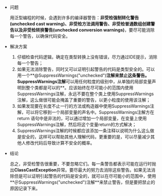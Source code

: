 - 问题

  用泛型编程的时候，会遇到许多的编译器警告：**非受检强制转化警告(unchecked cast warning)、非受检方法调用警告、非受检普通数组创建警告以及非受检转换警告(unchecked conversion warnings)**，要尽可能消除每一个警告，以确保代码安全。

- 解决方案

  1. 仔细检查代码逻辑，确定在类型转换上没有错误，尽力通过IDE提示，消除每一个警告；
  2. 如果无法消除警告，同时又可以证明引起警告的代码是类型安全的。可以用一个**@SuppressWarnings("unchecked")**注解来禁止这条警告。SuppressWarnings注解**可以用任何粒度的级别中，从单独的局部变量声明到整个类都是可以的**。应该始终在尽可能小的范围内使用SuppressWarnings注解，永远不要在整个类上使用SuppressWarnings注解，这么做很可能会掩盖了重要的警告，以更小粒度的使用该注解；
  3. 如果发现要在长度不止一行的方法或构造器中使用SuppressWarnings注解，可以将它移到一个局部变量的声名中。SuppressWarnings注解方在return 语句中是非法的，可以通过增加一个局部变量，在变量上使用SuppressWarnings注解，然后将这个变量return的方式解决；
  4. SuppressWarnings注解的时候都应该添加一条注释以说明为什么这么做是安全的，这样可以帮助其他人理解代码，更重要的是，可以尽量减少其他人修改代码后导致计算不安全的概率。

- 结论

  总之，非受检警告很重要，不要忽略它们。每一条警告都表示可能在运行时抛出**ClassCastException**异常。要尽最大的努力去消除这些警告。如果无法消除但是可以证明引起警告的代码是安全的，就可以在尽可能小的范围中，使用**＠SuppressWarnings("unchecked")注解**来禁止警告，但是要把禁止的原因记录下来。